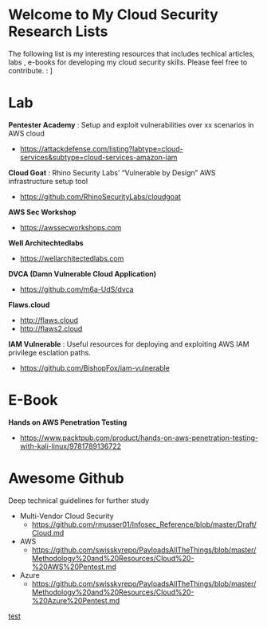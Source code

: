 
# Welcome to My Cloud Security Research Lists

The following list is my interesting resources that includes techical articles, labs , e-books for developing my cloud security skills. 
Please feel free to contribute. : ]


# Lab
**Pentester Academy** : Setup and exploit vulnerabilities over xx scenarios in AWS cloud
 - https://attackdefense.com/listing?labtype=cloud-services&subtype=cloud-services-amazon-iam 

**Cloud Goat** : Rhino Security Labs’ “Vulnerable by Design” AWS infrastructure setup tool
 - https://github.com/RhinoSecurityLabs/cloudgoat

**AWS Sec Workshop**
  - https://awssecworkshops.com

 **Well Architechtedlabs**
   - https://wellarchitectedlabs.com
   
   **DVCA (Damn Vulnerable Cloud Application)**
   - https://github.com/m6a-UdS/dvca

**Flaws.cloud**
- http://flaws.cloud
- http://flaws2.cloud

**IAM Vulnerable** : Useful resources for deploying and exploiting AWS IAM privilege esclation paths.
- https://github.com/BishopFox/iam-vulnerable

# E-Book
**Hands on AWS Penetration Testing** 
- https://www.packtpub.com/product/hands-on-aws-penetration-testing-with-kali-linux/9781789136722

# Awesome Github
Deep technical guidelines for further study

- Multi-Vendor Cloud Security 
	-  https://github.com/rmusser01/Infosec_Reference/blob/master/Draft/Cloud.md
- AWS 
	- https://github.com/swisskyrepo/PayloadsAllTheThings/blob/master/Methodology%20and%20Resources/Cloud%20-%20AWS%20Pentest.md
- Azure
	- https://github.com/swisskyrepo/PayloadsAllTheThings/blob/master/Methodology%20and%20Resources/Cloud%20-%20Azure%20Pentest.md 


 


[test](https://www.google.com)
